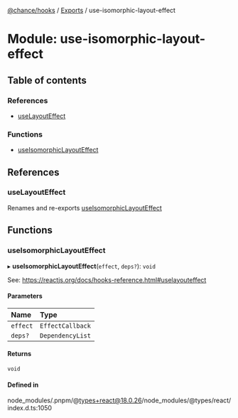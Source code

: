 [@chance/hooks](../README.md) / [Exports](../modules.md) / use-isomorphic-layout-effect

# Module: use-isomorphic-layout-effect

## Table of contents

### References

- [useLayoutEffect](use_isomorphic_layout_effect.md#uselayouteffect)

### Functions

- [useIsomorphicLayoutEffect](use_isomorphic_layout_effect.md#useisomorphiclayouteffect)

## References

### useLayoutEffect

Renames and re-exports [useIsomorphicLayoutEffect](use_isomorphic_layout_effect.md#useisomorphiclayouteffect)

## Functions

### useIsomorphicLayoutEffect

▸ **useIsomorphicLayoutEffect**(`effect`, `deps?`): `void`

See: https://reactjs.org/docs/hooks-reference.html#uselayouteffect

#### Parameters

| Name | Type |
| :------ | :------ |
| `effect` | `EffectCallback` |
| `deps?` | `DependencyList` |

#### Returns

`void`

#### Defined in

node_modules/.pnpm/@types+react@18.0.26/node_modules/@types/react/index.d.ts:1050
